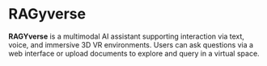 # RAGyverse
**RAGYverse** is a multimodal AI assistant supporting interaction via text, voice, and immersive 3D VR environments. Users can ask questions via a web interface or upload documents to explore and query in a virtual space.
